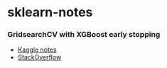 # sklearn-notes

### GridsearchCV with XGBoost early stopping

+ [Kaggle notes](https://www.kaggle.com/code/yantiz/xgboost-gridsearchcv-with-early-stopping-supported/notebook)
+ [StackOverflow](https://stackoverflow.com/questions/42993550/gridsearchcv-xgboost-early-stopping#:~:text=Early%20stopping%20is%20done%20via,xgboosts%20fit%20method%20for%20details.&text=Here's%20a%20solution%20that%20works%20in%20a%20Pipeline%20with%20GridSearchCV)
